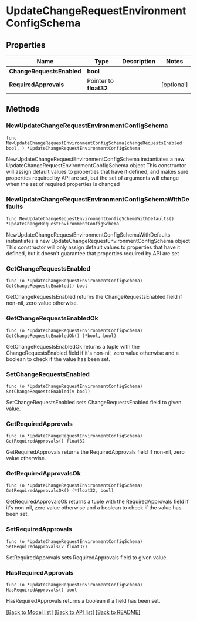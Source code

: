 # UpdateChangeRequestEnvironmentConfigSchema

## Properties

Name | Type | Description | Notes
------------ | ------------- | ------------- | -------------
**ChangeRequestsEnabled** | **bool** |  | 
**RequiredApprovals** | Pointer to **float32** |  | [optional] 

## Methods

### NewUpdateChangeRequestEnvironmentConfigSchema

`func NewUpdateChangeRequestEnvironmentConfigSchema(changeRequestsEnabled bool, ) *UpdateChangeRequestEnvironmentConfigSchema`

NewUpdateChangeRequestEnvironmentConfigSchema instantiates a new UpdateChangeRequestEnvironmentConfigSchema object
This constructor will assign default values to properties that have it defined,
and makes sure properties required by API are set, but the set of arguments
will change when the set of required properties is changed

### NewUpdateChangeRequestEnvironmentConfigSchemaWithDefaults

`func NewUpdateChangeRequestEnvironmentConfigSchemaWithDefaults() *UpdateChangeRequestEnvironmentConfigSchema`

NewUpdateChangeRequestEnvironmentConfigSchemaWithDefaults instantiates a new UpdateChangeRequestEnvironmentConfigSchema object
This constructor will only assign default values to properties that have it defined,
but it doesn't guarantee that properties required by API are set

### GetChangeRequestsEnabled

`func (o *UpdateChangeRequestEnvironmentConfigSchema) GetChangeRequestsEnabled() bool`

GetChangeRequestsEnabled returns the ChangeRequestsEnabled field if non-nil, zero value otherwise.

### GetChangeRequestsEnabledOk

`func (o *UpdateChangeRequestEnvironmentConfigSchema) GetChangeRequestsEnabledOk() (*bool, bool)`

GetChangeRequestsEnabledOk returns a tuple with the ChangeRequestsEnabled field if it's non-nil, zero value otherwise
and a boolean to check if the value has been set.

### SetChangeRequestsEnabled

`func (o *UpdateChangeRequestEnvironmentConfigSchema) SetChangeRequestsEnabled(v bool)`

SetChangeRequestsEnabled sets ChangeRequestsEnabled field to given value.


### GetRequiredApprovals

`func (o *UpdateChangeRequestEnvironmentConfigSchema) GetRequiredApprovals() float32`

GetRequiredApprovals returns the RequiredApprovals field if non-nil, zero value otherwise.

### GetRequiredApprovalsOk

`func (o *UpdateChangeRequestEnvironmentConfigSchema) GetRequiredApprovalsOk() (*float32, bool)`

GetRequiredApprovalsOk returns a tuple with the RequiredApprovals field if it's non-nil, zero value otherwise
and a boolean to check if the value has been set.

### SetRequiredApprovals

`func (o *UpdateChangeRequestEnvironmentConfigSchema) SetRequiredApprovals(v float32)`

SetRequiredApprovals sets RequiredApprovals field to given value.

### HasRequiredApprovals

`func (o *UpdateChangeRequestEnvironmentConfigSchema) HasRequiredApprovals() bool`

HasRequiredApprovals returns a boolean if a field has been set.


[[Back to Model list]](../README.md#documentation-for-models) [[Back to API list]](../README.md#documentation-for-api-endpoints) [[Back to README]](../README.md)


